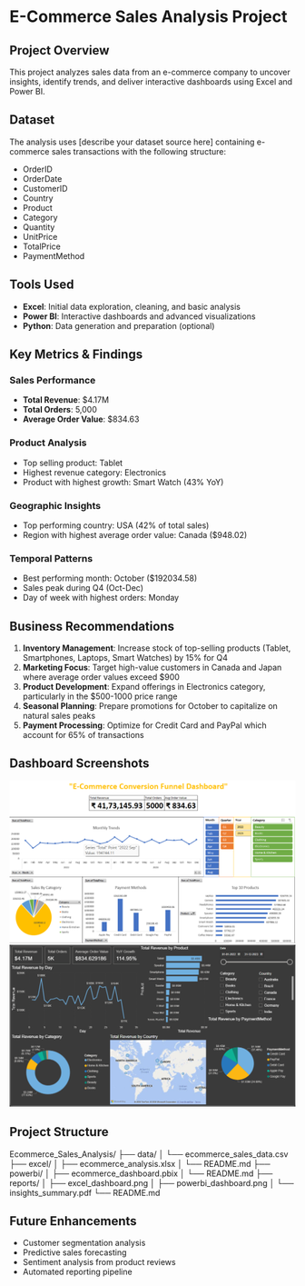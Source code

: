 # E-Commerce Sales Analysis Project

## Project Overview
This project analyzes sales data from an e-commerce company to uncover insights, identify trends, and deliver interactive dashboards using Excel and Power BI.

## Dataset
The analysis uses [describe your dataset source here] containing e-commerce sales transactions with the following structure:
- OrderID
- OrderDate
- CustomerID
- Country
- Product
- Category
- Quantity
- UnitPrice
- TotalPrice
- PaymentMethod

## Tools Used
- **Excel**: Initial data exploration, cleaning, and basic analysis
- **Power BI**: Interactive dashboards and advanced visualizations
- **Python**: Data generation and preparation (optional)

## Key Metrics & Findings

### Sales Performance
- **Total Revenue**: $4.17M
- **Total Orders**: 5,000
- **Average Order Value**: $834.63

### Product Analysis
- Top selling product: Tablet
- Highest revenue category: Electronics
- Product with highest growth: Smart Watch (43% YoY)

### Geographic Insights
- Top performing country: USA (42% of total sales)
- Region with highest average order value: Canada ($948.02)

### Temporal Patterns
- Best performing month: October ($192034.58)
- Sales peak during Q4 (Oct-Dec)
- Day of week with highest orders: Monday

## Business Recommendations
1. **Inventory Management**: Increase stock of top-selling products (Tablet, Smartphones, Laptops, Smart Watches) by 15% for Q4
2. **Marketing Focus**: Target high-value customers in Canada and Japan where average order values exceed $900
3. **Product Development**: Expand offerings in Electronics category, particularly in the $500-1000 price range
4. **Seasonal Planning**: Prepare promotions for October to capitalize on natural sales peaks
5. **Payment Processing**: Optimize for Credit Card and PayPal which account for 65% of transactions

## Dashboard Screenshots
![Excel Dashboard](./reports/excel_dashboard.png)
![Power BI Dashboard](./reports/powerbi_dashboard.png)

## Project Structure
Ecommerce_Sales_Analysis/
├── data/
│   └── ecommerce_sales_data.csv
├── excel/
│   ├── ecommerce_analysis.xlsx
│   └── README.md
├── powerbi/
│   ├── ecommerce_dashboard.pbix
│   └── README.md
├── reports/
│   ├── excel_dashboard.png
│   ├── powerbi_dashboard.png
│   └── insights_summary.pdf
└── README.md

## Future Enhancements
- Customer segmentation analysis
- Predictive sales forecasting
- Sentiment analysis from product reviews
- Automated reporting pipeline